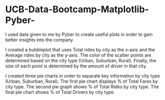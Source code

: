 # UCB-Data-Bootcamp-Matplotlib-Pyber-

I used data given to me by Pyber to create useful plots in order to gain better insights into the company.

I created a bubbleplot that uses Total rides by city as the x-axis and the Average rides by city as the y-axis. The color of the scatter points are determined based on the city type (Urban, Suburban, Rural). Finally, the size of each point is determined by the amount of driver in that city.

I created three pie charts in order to separate key information by city type (Urban, Suburban, Rural). The first pie chart displays % of Total Fares by city type. The second pie graph shows % of Total Rides by city type. The final pie chart shows % of Total Drivers by city type.